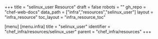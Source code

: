 +++
title = "selinux_user Resource"
draft = false
robots = ""
gh_repo = "chef-web-docs"
data_path = ["infra","resources","selinux_user"]
layout = "infra_resource"
toc_layout = "infra_resource_toc"

[menu]
  [menu.infra]
    title = "selinux_user"
    identifier = "chef_infra/resources/selinux_user"
    parent = "chef_infra/resources"
+++

<!-- The contents of this page are automatically generated from the selinux_user.yaml file in the data/infra/resources directory. -->
<!-- To suggest a change, edit the https://github.com/chef/chef/blob/main/lib/chef/resource/selinux_user.rb file and submit a pull request to the https://github.com/chef/chef repository. -->
<!-- markdownlint-disable-file -->
